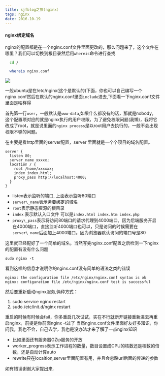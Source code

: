 ```yaml
---
title: sjfblog之旅(nginx)
tags: nginx
date: 2016-10-19
---
```

#### nginx绑定域名

nginx的配置都是在一个nginx.conf文件里面更改的，那么问题来了，这个文件在哪里？我们可以切换到根目录然后用`whereis`命令进行查找

``` bash
  cd /

  whereis nginx.conf
```
![](http://7xrp7o.com1.z0.glb.clouddn.com/whereis.png)

一般ubuntu是在/etc/nginx(这个是默认的)下面，你也可以自己编写一个nginx.conf然后在默认的nginx.conf里面`include`进去,下面看一下nginx.conf文件里面是啥样得

首先第一行`user`，一般默认是`www-data`,如果什么都没有的话，那就是nobody，这个配置项对应的就是nginx执行的用户权限，为了避免权限问题(我懒)，我将它改成了root，就是说里面的`nginx process`是以root用户去执行的，一般不会出现权限不够的问题。

在主要是看http里面的server配置，server 里面就是一个个项目的域名配置。

    server {
      listen 80;
      server_name xxxxx;
      location / {
        root /home/xxxxxx;
        index index.html;
        proxy_pass http://localhost:4000;
      }
    }
  
  * listen表示监听的端口, 上面表示监听80端口
  * `server\_name`表示务要绑定的域名
  * `root`表示静态资源的根目录
  * `index` 表示默认入口文件 可以是`index.html index.htm index.php`
  * `proxy\_pass`表示将访问80端口的请求代理到4000端口，因为后端服务开启在4000端口，直接监听4000端口也可以，只是访问的时候需要在`server\_name`后面加上4000端口，因为浏览器默认访问的端口号是80

这里就已经配好了一个简单的域名。当然写完nginx.conf配置之后检测一下nginx的配置有没有什么问题
    
    sudo nginx -t

看到这样的信息才说明你的nginx.conf没有简单的语法之类的错误

    nginx: the configuration file /etc/nginx/nginx.conf syntax is ok
    nginx: configuration file /etc/nginx/nginx.conf test is successful

然后要重新启动nginx服务,俩种方式：

  1. sudo service nginx restart
  2. sudo /etc/init.d/nginx restart

重启的时候有时候会fail，你多重启几次试试，实在不行就断开链接重新进去再重启nginx，前提是你前面nginx -t过了
当然nginx.conf文件里面好友好多知识，你问我，我也不会，自己去学，我也是没办法才来了解了一点nginx知识
  
  * 比如里面还有服务器GZip服务的开放
  * worker\_progress表示工作进程的数量，数目设置成CPU的核数还是核数的倍数，还是自动计算auto
  * rewrite只在localtion,server里面配置有用，并且会忽略url后面的传递的参数

如有错误谢谢大家提出来.